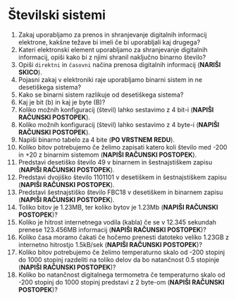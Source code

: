 # Številski sistemi

1. Zakaj uporabljamo za prenos in shranjevanje digitalnih informacij elektrone, kakšne težave bi imeli če bi uporabljali kaj drugega?
2. Kateri elektronski element uporabljamo za shranjevanje digitalnih informacij, opiši kako bi z njimi shranil naključno binarno število?
3. Opiši `direktni` in `časovni` načina prenosa digitalnih informacij (**NARIŠI SKICO**).  
4. Pojasni zakaj v elektroniki raje uporabljamo binarni sistem in ne desetiškega sistema?
5. Kako se binarni sistem razlikuje od desetiškega sistema?
6. Kaj je bit (b) in kaj je byte (B)?
7. Koliko možnih konfiguracij (števil) lahko sestavimo z 4 bit-i (**NAPIŠI RAČUNSKI POSTOPEK**).
8. Koliko možnih konfiguracij (števil) lahko sestavimo z 4 byte-i (**NAPIŠI RAČUNSKI POSTOPEK**).
9. Napiši binarno tabelo za 4 bite (**PO VRSTNEM REDU**).
10. Koliko bitov potrebujemo če želimo zapisati katero koli število med -200 in +20 z binarnim sistemom (**NAPIŠI RAČUNSKI POSTOPEK**).
11. Predstavi desetiško število 49 v binarnem in šestnajstiškem zapisu (**NAPIŠI RAČUNSKI POSTOPEK**).
12. Predstavi dvojiško število 1101101 v desetiškem in šestnajstiškem zapisu (**NAPIŠI RAČUNSKI POSTOPEK**).
13. Predstavi šestnajstiško število FBC18 v desetiškem in binarnem zapisu (**NAPIŠI RAČUNSKI POSTOPEK**).
14. Toliko bitov je 1.23MB, ter koliko bytov je 1.23Mb (**NAPIŠI RAČUNSKI POSTOPEK**)?
15. Koliko je hitrost internetnega vodila (kabla) če se v 12.345 sekundah prenese 123.456MB informacij (**NAPIŠI RAČUNSKI POSTOPEK**)?
16. Koliko časa moramo čakati če hočemo prenesti datoteko veliko 1.23GB z internetno hitrostjo 1.5kB/sek (**NAPIŠI RAČUNSKI POSTOPEK**)?
17. Koliko bitov potrebujemo če želimo temperaturno skalo od -200 stopinj do 1000 stopinj razdeliti na toliko delov da bo natančnost 0.5 stopinje (**NAPIŠI RAČUNSKI POSTOPEK**)?
18. Koliko bo natančnost digitalnega termometra če temperaturno skalo od -200 stopinj do 1000 stopinj predstavi z 2 byte-om (**NAPIŠI RAČUNSKI POSTOPEK**)? 
